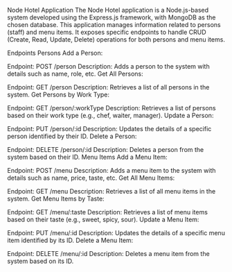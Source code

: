Node Hotel Application
The Node Hotel application is a Node.js-based system developed using the Express.js framework, with MongoDB as the chosen database. This application manages information related to persons (staff) and menu items. It exposes specific endpoints to handle CRUD (Create, Read, Update, Delete) operations for both persons and menu items.

Endpoints
Persons
Add a Person:

Endpoint: POST /person
Description: Adds a person to the system with details such as name, role, etc.
Get All Persons:

Endpoint: GET /person
Description: Retrieves a list of all persons in the system.
Get Persons by Work Type:

Endpoint: GET /person/:workType
Description: Retrieves a list of persons based on their work type (e.g., chef, waiter, manager).
Update a Person:

Endpoint: PUT /person/:id
Description: Updates the details of a specific person identified by their ID.
Delete a Person:

Endpoint: DELETE /person/:id
Description: Deletes a person from the system based on their ID.
Menu Items
Add a Menu Item:

Endpoint: POST /menu
Description: Adds a menu item to the system with details such as name, price, taste, etc.
Get All Menu Items:

Endpoint: GET /menu
Description: Retrieves a list of all menu items in the system.
Get Menu Items by Taste:

Endpoint: GET /menu/:taste
Description: Retrieves a list of menu items based on their taste (e.g., sweet, spicy, sour).
Update a Menu Item:

Endpoint: PUT /menu/:id
Description: Updates the details of a specific menu item identified by its ID.
Delete a Menu Item:

Endpoint: DELETE /menu/:id
Description: Deletes a menu item from the system based on its ID.
